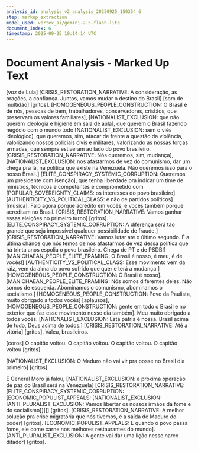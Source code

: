 ```yaml
---
analysis_id: analysis_v2_analysis_20250925_150354_6
step: markup_extraction
model_used: vertex_ai/gemini-2.5-flash-lite
document_index: 6
timestamp: 2025-09-25 19:14:14 UTC
---
```


# Document Analysis - Marked Up Text

[voz de Lula] [CRISIS_RESTORATION_NARRATIVE: A consideração, as orações, a confiança. Juntos, vamos mudar o destino do Brasil] [som de multidão] [gritos]. [HOMOGENEOUS_PEOPLE_CONSTRUCTION: O Brasil é de nós, pessoas de bem, trabalhadores, conservadores, cristãos, que preservam os valores familiares], [NATIONALIST_EXCLUSION: que não querem ideologia e higiene em sala de aula], que querem o Brasil fazendo negócio com o mundo todo [NATIONALIST_EXCLUSION: sem o viés ideológico], que queremos, sim, atacar de frente a questão da violência, valorizando nossos policiais civis e militares, valorizando as nossas forças armadas, que sempre estiveram ao lado do povo brasileiro. [CRISIS_RESTORATION_NARRATIVE: Nós queremos, sim, mudança], [NATIONALIST_EXCLUSION: nos afastarmos de vez do comunismo, dar um chega pra lá, na política que existe na Venezuela. Não queremos isso para o nosso Brasil.] [ELITE_CONSPIRACY_SYSTEMIC_CORRUPTION: Queremos um presidente com isenção], que tenha liberdade pra indicar um time de ministros, técnicos e competentes e comprometido com [POPULAR_SOVEREIGNTY_CLAIMS: os interesses do povo brasileiro] [AUTHENTICITY_VS_POLITICAL_CLASS: e não de partidos políticos] [música]. Falo agora porque acredito em vocês, e vocês também porque acreditam no Brasil. [CRISIS_RESTORATION_NARRATIVE: Vamos ganhar essas eleições no primeiro turno] [gritos]. [ELITE_CONSPIRACY_SYSTEMIC_CORRUPTION: A diferença será tão grande que seja impossível qualquer possibilidade de fraude.] [CRISIS_RESTORATION_NARRATIVE: Vamos lutar até o último segundo. É a última chance que nós temos de nos afastarmos de vez dessa política que há trinta anos espolia o povo brasileiro. Chega de PT e de PSDB!] [MANICHAEAN_PEOPLE_ELITE_FRAMING: O Brasil é nosso, é meu, é de vocês!] [AUTHENTICITY_VS_POLITICAL_CLASS: Esse movimento vem da raiz, vem da alma do povo sofrido que quer e terá a mudança.] [HOMOGENEOUS_PEOPLE_CONSTRUCTION: O Brasil é nosso]. [MANICHAEAN_PEOPLE_ELITE_FRAMING: Nós somos diferentes deles. Não somos de esquerda. Abominamos o comunismo, abominamos o socialismo.] [HOMOGENEOUS_PEOPLE_CONSTRUCTION: Povo da Paulista, muito obrigado a todos vocês] [aplausos], [HOMOGENEOUS_PEOPLE_CONSTRUCTION: gente em todo o Brasil e no exterior que faz esse movimento nesse dia também]. Meu muito obrigado a todos vocês. [NATIONALIST_EXCLUSION: Esta pátria é nossa. Brasil acima de tudo, Deus acima de todos.] [CRISIS_RESTORATION_NARRATIVE: Até a vitória] [gritos]. Valeu, brasileiros.

[coros] O capitão voltou. O capitão voltou. O capitão voltou. O capitão voltou [gritos].

[NATIONALIST_EXCLUSION: O Maduro não vai vir pra posse no Brasil dia primeiro] [gritos].

E General Moro já falou, [NATIONALIST_EXCLUSION: a próxima operação de paz do Brasil será na Venezuela] [CRISIS_RESTORATION_NARRATIVE: [ELITE_CONSPIRACY_SYSTEMIC_CORRUPTION: [ECONOMIC_POPULIST_APPEALS: [NATIONALIST_EXCLUSION: [ANTI_PLURALIST_EXCLUSION: Vamos libertar os nossos irmãos da fome e do socialismo]]]]] [gritos]. [CRISIS_RESTORATION_NARRATIVE: A melhor solução pra crise migratória que nós tivemos, é a saída de Maduro do poder] [gritos]. [ECONOMIC_POPULIST_APPEALS: E quando o povo passa fome, ele come carne nos melhores restaurantes do mundo]. [ANTI_PLURALIST_EXCLUSION: A gente vai dar uma lição nesse narco ditador] [gritos].